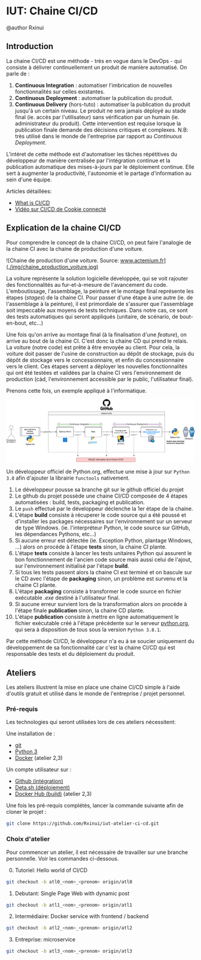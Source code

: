 # IUT: Chaine CI/CD

@author Rxinui

## Introduction

La chaine CI/CD est une méthode - très en vogue dans le DevOps - qui consiste à délivrer continuellement un produit de manière automatisé.
On parle de :
1. **Continuous Integration** : automatiser l'imbrication de nouvelles fonctionnalités sur celles existantes.
2. **Continuous Deployment** : automatiser la publication du produit.
3. **Continuous Delivery** (hors-tuto) : automatiser la publication du produit jusqu'à un certain niveau. Le produit ne sera jamais déployé au stade final (ie. accès par l'utilisateur) sans vérification par un humain (ie. administrateur du produit). Cette intervention est requise lorsque la publication finale demande des décisions critiques et complexes. N.B: très utilisé dans le monde de l'entreprise par rapport au *Continuous Deployment*.

L'intéret de cette méthode est d'automatiser les tâches répétitives du développeur de manière centralisée par l'intégration continue et la publication automatique des mises-à-jours par le déploiement continue. Elle sert à augmenter la productivité, l'autonomie et le partage d'information au sein d'une équipe.

Articles détaillées:
- [What is CI/CD](https://www.redhat.com/en/topics/devops/what-is-ci-cd)
- [Vidéo sur CI/CD de Cookie connecté](https://www.youtube.com/watch?v=ws1qGuFMYlc)

## Explication de la chaine CI/CD

Pour comprendre le concept de la chaine CI/CD, on peut faire l'analogie de la chaine CI avec la chaine de production d'une voiture.

![Chaine de production d'une voiture. Source: www.actemium.fr](./img/chaine_production_voiture.jpg)

La voiture représente la solution logicielle développée, qui se voit rajouter des fonctionnalités au fur-et-à-mesure de l'avancement du code.
L'emboutissage, l'assemblage, la peinture et le montage final représente les étapes (*stages*) de la chaine CI.
Pour passer d'une étape à une autre (ie. de l'assemblage à la peinture), il est primordiale de s'assurer que l'assemblage soit impeccable aux moyens de tests techniques. Dans notre cas, ce sont des tests automatiques qui seront appliqués (unitaire, de scénario, de bout-en-bout, etc...)

Une fois qu'on arrive au montage final (à la finalisation d'une *feature*), on arrive au bout de la chaine CI. C'est donc la chaine CD qui prend le relais. 
La voiture (notre code) est prête à être envoyée au client. Pour cela, la voiture doit passer de l'usine de construction au dépôt de stockage, puis du dépôt de stockage vers le concessionnaire, et enfin du concessionnaire vers le client. Ces étapes servent a déployer les nouvelles fonctionnalités qui ont été testées et validées par la chaine CI vers l'environnement de production (càd, l'environnement accessible par le public, l'utilisateur final).

Prenons cette fois, un exemple appliqué à l'informatique.

![Chaine CI/CD sur Python](./img/atl0_python-cicd.png)

Un développeur officiel de Python.org, effectue une mise à jour sur `Python 3.8` afin d'ajouter la librairie `functools` nativement.

1. Le développeur pousse sa branche git sur le github officiel du projet
2. Le github du projet possède une chaine CI/CD composée de 4 étapes automatisées : build, tests, packaging et publication.
3. Le `push` effectué par le développeur déclenche la 1er étape de la chaine.
4. L'étape **build** consiste à récuperer le code source qui a été poussé et d'installer les packages nécessaires sur l'environnement sur un serveur de type Windows. (ie. l'interpréteur Python, le code source sur GitHub, les dépendances Pythons, etc...)
5. Si aucune erreur est détectée (ie. Exception Python, plantage Windows, ...) alors on procéde à l'étape **tests** sinon, la chaine CI plante.
6. L'étape **tests** consiste à lancer les tests unitaires Python qui assurent le bon fonctionnement de l'ancien code source mais aussi celui de l'ajout, sur l'environnement initialisé par l'étape **build**.
7. Si tous les tests passent alors la chaine CI est terminé et on bascule sur le CD avec l'étape de **packaging** sinon, un problème est survenu et la chaine CI plante.
8. L'étape **packaging** consiste à transformer le code source en fichier exécutable *.exe* destiné à l'utilisateur final.
9. Si aucune erreur survient lors de la transformation alors on procéde à l'étape finale **publication** sinon, la chaine CD plante.
10. L'étape **publication** consiste à mettre en ligne automatiquement le fichier exécutable créé à l'étape précédente sur le serveur [python.org](https://www.python.org/downloads/), qui sera à disposition de tous sous la version `Python 3.8.1`.

Par cette méthode CI/CD, le développeur n'a eu à se soucier uniquement du développement de sa fonctionnalité car c'est la chaine CI/CD qui est responsable des tests et du déploiement du produit.

## Ateliers

Les ateliers illustrent la mise en place une chaine CI/CD simple à l'aide d'outils gratuit et utilisé dans le monde de l'entreprise / projet personnel.

### Pré-requis

Les technologies qui seront utilisées lors de ces ateliers nécessitent:

Une installation de :
- [git](https://git-scm.com/downloads)
- [Python 3](https://www.python.org/downloads/)
- [Docker](https://docs.docker.com/engine/install/#supported-platforms) (atelier 2,3)

Un compte utilisateur sur :
- [Github (intégration)](https://github.com/login)
- [Deta.sh (déploiement)](https://web.deta.sh/)
- [Docker Hub (build)](https://hub.docker.com/) (atelier 2,3)

Une fois les pré-requis complétés, lancer la commande suivante afin de cloner le projet :

```bash
git clone https://github.com/Rxinui/iut-atelier-ci-cd.git
```

### Choix d'atelier

Pour commencer un atelier, il est nécessaire de travailler sur une branche personnelle. Voir les commandes ci-dessous.

0. Tutoriel: Hello world of CI/CD

```bash
git checkout -b atl0_<nom>_<prenom> origin/atl0
```

1. Debutant: Single Page Web with dynamic post

```bash
git checkout -b atl1_<nom>_<prenom> origin/atl1
```

2. Intermédiaire: Docker service with frontend / backend

```bash
git checkout -b atl2_<nom>_<prenom> origin/atl2
```

3. Entreprise: microservice

```bash
git checkout -b atl3_<nom>_<prenom> origin/atl3
```